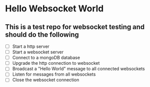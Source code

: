# Hello Websocket World

## This is a test repo for websocket testing and should do the following

- [ ] Start a http server
- [ ] Start a websocket server
- [ ] Connect to a mongoDB database
- [ ] Upgrade the http connection to websocket
- [ ] Broadcast a "Hello World" message to all connected websockets
- [ ] Listen for messages from all websockets
- [ ] Close the websocket connection
